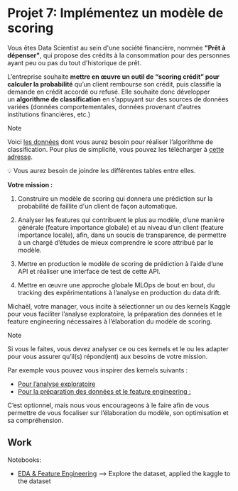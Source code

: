 # Projet 7: Implémentez un modèle de scoring 

Vous êtes Data Scientist au sein d'une société financière, nommée **"Prêt à dépenser"**, qui propose des crédits à la consommation pour des personnes ayant peu ou pas du tout d'historique de prêt.

L’entreprise souhaite **mettre en œuvre un outil de “scoring crédit” pour calculer la probabilité** qu’un client rembourse son crédit, puis classifie la demande en crédit accordé ou refusé. Elle souhaite donc développer un **algorithme de classification** en s’appuyant sur des sources de données variées (données comportementales, données provenant d'autres institutions financières, etc.)

>[!NOTE]  
>Voici [les données](https://www.kaggle.com/c/home-credit-default-risk/data) dont vous aurez besoin pour réaliser l’algorithme de classification. Pour plus de simplicité, vous pouvez les télécharger à [cette adresse](https://s3-eu-west-1.amazonaws.com/static.oc-static.com/prod/courses/files/Parcours_data_scientist/Projet+-+Impl%C3%A9menter+un+mod%C3%A8le+de+scoring/Projet+Mise+en+prod+-+home-credit-default-risk.zip).
>
>:bulb: Vous aurez besoin de joindre les différentes tables entre elles.

**Votre mission :**
1. Construire un modèle de scoring qui donnera une prédiction sur la probabilité de faillite d'un client de façon automatique.

2. Analyser les features qui contribuent le plus au modèle, d’une manière générale (feature importance globale) et au niveau d’un client (feature importance locale), afin, dans un soucis de transparence, de permettre à un chargé d’études de mieux comprendre le score attribué par le modèle.

3. Mettre en production le modèle de scoring de prédiction à l’aide d’une API et réaliser une interface de test de cette API.

4. Mettre en œuvre une approche globale MLOps de bout en bout, du tracking des expérimentations à l’analyse en production du data drift.

Michaël, votre manager, vous incite à sélectionner un ou des kernels Kaggle pour vous faciliter l’analyse exploratoire, la préparation des données et le feature engineering nécessaires à l’élaboration du modèle de scoring.

>[!NOTE]  
>Si vous le faites, vous devez analyser ce ou ces kernels et le ou les adapter pour vous assurer qu’il(s) répond(ent) aux besoins de votre mission.
>
>Par exemple vous pouvez vous inspirer des kernels suivants : 
>- [Pour l’analyse exploratoire](https://www.kaggle.com/code/willkoehrsen/start-here-a-gentle-introduction/notebook)
>- [Pour la préparation des données et le feature engineering :](https://www.kaggle.com/code/jsaguiar/lightgbm-with-simple-features/script) 
>
>C’est optionnel, mais nous vous encourageons à le faire afin de vous permettre de vous focaliser sur l’élaboration du modèle, son optimisation et sa compréhension.

## Work 

Notebooks:
- [EDA & Feature Engineering](./notebooks/01.%20Preprocessing.ipynb) &xrarr; Explore the dataset, applied the kaggle to the dataset 






